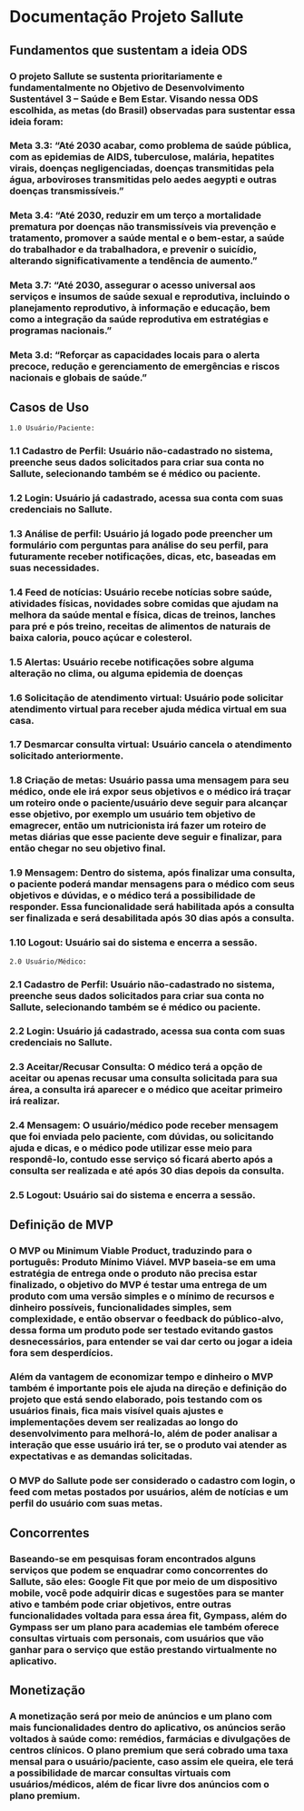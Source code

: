 # Documentação Projeto Sallute

## Fundamentos que sustentam a ideia ODS 

###     O  projeto Sallute se sustenta prioritariamente e fundamentalmente no Objetivo de Desenvolvimento Sustentável 3 – Saúde e Bem Estar. Visando nessa ODS escolhida, as metas (do Brasil) observadas para sustentar essa ideia foram:
### Meta 3.3: “Até 2030 acabar, como problema de saúde pública, com as epidemias de AIDS, tuberculose, malária, hepatites virais, doenças negligenciadas, doenças transmitidas pela água, arboviroses transmitidas pelo aedes aegypti e outras doenças transmissíveis.”
### Meta 3.4: “Até 2030, reduzir em um terço a mortalidade prematura por doenças não transmissíveis via prevenção e tratamento, promover a saúde mental e o bem-estar, a saúde do trabalhador e da trabalhadora, e prevenir o suicídio, alterando significativamente a tendência de aumento.”
### Meta 3.7: “Até 2030, assegurar o acesso universal aos serviços e insumos de saúde sexual e reprodutiva, incluindo o planejamento reprodutivo, à informação e educação, bem como a integração da saúde reprodutiva em estratégias e programas nacionais.”
### Meta 3.d: “Reforçar as capacidades locais para o alerta precoce, redução e gerenciamento de emergências e riscos nacionais e globais de saúde.”


## Casos de Uso


    1.0 Usuário/Paciente:

### 1.1 Cadastro de Perfil: Usuário não-cadastrado no sistema, preenche seus dados solicitados para criar sua conta no Sallute, selecionando também se é médico ou paciente. 

### 1.2 Login: Usuário já cadastrado, acessa sua conta com suas credenciais no  Sallute.

### 1.3 Análise de perfil: Usuário já logado pode preencher um formulário com perguntas para análise do seu perfil, para futuramente receber notificações, dicas, etc, baseadas em suas necessidades.

### 1.4 Feed de notícias: Usuário recebe notícias sobre saúde, atividades físicas, novidades sobre comidas que ajudam na melhora da saúde mental e física, dicas de treinos, lanches para pré e pós treino, receitas de alimentos de naturais de baixa caloria, pouco açúcar e colesterol.

### 1.5 Alertas: Usuário recebe notificações sobre alguma alteração no clima, ou alguma epidemia de doenças

### 1.6 Solicitação de atendimento virtual: Usuário pode solicitar atendimento virtual para receber ajuda médica virtual em sua casa.

### 1.7 Desmarcar consulta virtual: Usuário cancela o atendimento solicitado anteriormente. 

### 1.8 Criação de metas: Usuário passa uma mensagem para seu médico, onde ele irá expor seus objetivos e o médico irá traçar um roteiro onde o paciente/usuário deve seguir para alcançar esse objetivo, por exemplo um usuário tem objetivo de emagrecer, então um nutricionista irá fazer um roteiro de metas diárias que esse paciente deve seguir e finalizar, para então chegar no seu objetivo final.

### 1.9 Mensagem: Dentro do sistema, após finalizar uma consulta, o paciente poderá mandar mensagens para o médico com seus objetivos e dúvidas, e o médico terá a possibilidade de responder. Essa funcionalidade será habilitada após a consulta ser finalizada e será desabilitada após 30 dias após a consulta.

### 1.10  Logout: Usuário sai do sistema e encerra a sessão.


    2.0 Usuário/Médico:

 ### 2.1 Cadastro de Perfil: Usuário não-cadastrado no sistema, preenche seus dados solicitados para criar sua conta no Sallute, selecionando também se é médico ou paciente. 

### 2.2 Login: Usuário já cadastrado, acessa sua conta com suas credenciais no  Sallute.

### 2.3 Aceitar/Recusar Consulta: O médico terá a opção de aceitar ou apenas recusar uma consulta solicitada para sua área, a consulta irá aparecer e o médico que aceitar primeiro irá realizar.

### 2.4 Mensagem:  O usuário/médico pode receber mensagem que foi enviada pelo paciente, com dúvidas, ou solicitando ajuda e dicas, e o médico pode utilizar esse meio para respondê-lo, contudo esse serviço só ficará aberto após a consulta ser realizada e até após 30 dias depois da consulta.

### 2.5 Logout: Usuário sai do sistema e encerra a sessão.



## Definição de MVP

###     O MVP ou Minimum Viable Product, traduzindo para o português: Produto Mínimo Viável. MVP baseia-se em uma estratégia de entrega onde o produto não precisa estar finalizado, o objetivo do MVP é testar uma entrega de um produto com uma versão simples e o mínimo de recursos e dinheiro possíveis, funcionalidades simples, sem complexidade, e então observar o feedback do público-alvo, dessa forma um produto pode ser testado evitando gastos desnecessários, para entender se vai dar certo ou jogar a ideia fora sem desperdícios.  
###     Além da vantagem de economizar tempo e dinheiro o MVP também é importante pois ele ajuda na direção e definição do projeto que está sendo elaborado, pois testando com os usuários finais, fica mais visível quais ajustes e implementações devem ser realizadas ao longo do desenvolvimento para melhorá-lo, além de poder analisar a interação que esse usuário irá ter, se o produto vai atender as expectativas e as demandas solicitadas. 
###     O MVP do Sallute pode ser considerado o cadastro com login, o feed com metas postados por usuários, além de notícias e um perfil do usuário com suas metas. 



## Concorrentes

###     Baseando-se em pesquisas foram encontrados alguns serviços que podem se enquadrar como concorrentes do Sallute, são eles: Google Fit que por meio de um dispositivo mobile, você pode adquirir dicas e sugestões para se manter ativo e também pode criar objetivos, entre outras funcionalidades voltada para essa área fit, Gympass, além do Gympass ser um plano para academias ele também oferece consultas virtuais com personais, com usuários que vão ganhar para o serviço que estão prestando virtualmente no aplicativo.



## Monetização

###     A monetização será por meio de anúncios e um plano com mais funcionalidades dentro do aplicativo, os anúncios serão voltados à saúde como: remédios, farmácias e divulgações de centros clínicos. O plano premium que será cobrado uma taxa mensal para o usuário/paciente, caso assim ele queira, ele terá a possibilidade de marcar consultas virtuais com usuários/médicos, além de ficar livre dos anúncios com o plano premium.
